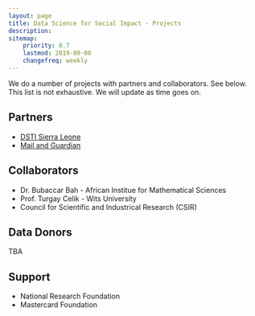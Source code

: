 ```yaml
---
layout: page
title: Data Science for Social Impact - Projects
description: 
sitemap:
    priority: 0.7
    lastmod: 2019-09-08
    changefreq: weekly
---
```


We do a number of projects with partners and collaborators. See below. This list is not exhaustive. We will update as time goes on.

## Partners

* [DSTI Sierra Leone](https://dsti.gov.sl/)
* [Mail and Guardian](https://mg.co.za)

## Collaborators

* Dr. Bubaccar Bah - African Institue for Mathematical Sciences
* Prof. Turgay Celik - Wits University
* Council for Scientific and Industrical Research (CSIR)

## Data Donors

TBA

## Support

* National Research Foundation
* Mastercard Foundation

